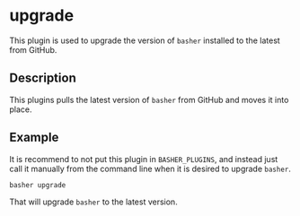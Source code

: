 upgrade
=======

This plugin is used to upgrade the version of `basher` installed to the latest
from GitHub.

Description
-----------

This plugins pulls the latest version of `basher` from GitHub and moves it
into place.

Example
-------

It is recommend to not put this plugin in `BASHER_PLUGINS`, and instead just
call it manually from the command line when it is desired to upgrade `basher`.

    basher upgrade

That will upgrade `basher` to the latest version.
